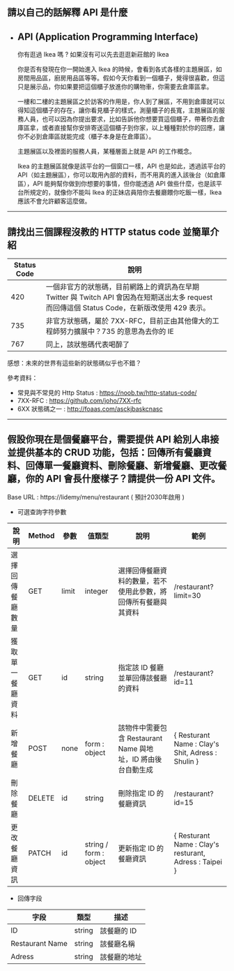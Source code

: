 ## 請以自己的話解釋 API 是什麼

- ## API (Application Programming Interface)

    你有逛過 Ikea 嗎 ? 如果沒有可以先去逛逛新莊館的 Ikea

    你是否有發現在你一開始進入 Ikea 的時候，會看到各式各樣的主題展區，如房間用品區，廚房用品區等等。假如今天你看到一個櫃子，覺得很喜歡，但這只是展示品，你如果要把這個櫃子放進你的購物車，你需要去倉庫區拿。

    一樓和二樓的主題展區之於訪客的作用是，你人到了展區，不用到倉庫就可以得知這個櫃子的存在，讓你看見櫃子的樣式，測量櫃子的長寬，主題展區的服務人員，也可以因為你提出要求，比如告訴他你想要買這個櫃子，帶著你去倉庫區拿，或者直接幫你安排寄送這個櫃子到你家，以上種種對於你的回應，讓你不必到倉庫區就能完成（櫃子本身是在倉庫區）。

    主題展區以及裡面的服務人員，某種層面上就是 API 的工作概念。

    Ikea 的主題展區就像是該平台的一個窗口一樣，API 也是如此，透過該平台的 API（如主題展區），你可以取用內部的資料，而不用真的進入該後台（如倉庫區），API 能夠幫你做到你想要的事情，但你能透過 API 做些什麼，也是該平台所規定的，就像你不能叫 Ikea 的正妹店員陪你去餐廳餵你吃飯一樣，Ikea 應該不會允許顧客這麼做。

------

## 請找出三個課程沒教的 HTTP status code 並簡單介紹

| Status Code | 說明 |
|-----------|-------|
| 420 | 一個非官方的狀態碼，目前網路上的資訊為在早期 Twitter 與 Twitch API 會因為在短期送出太多 request　而回傳這個 Status Code，在新版改使用 429 表示。|
| 735 | 非官方狀態碼，屬於 7XX-RFC，目前正由其他偉大的工程師努力擴展中？735 的意思為去你的 IE |
| 767 | 同上，該狀態碼代表喝醉了 |

感想：未來的世界有這些新的狀態碼似乎也不錯？

參考資料：

- 常見與不常見的 Http Status : https://noob.tw/http-status-code/
- 7XX-RFC : https://github.com/joho/7XX-rfc
- 6XX 狀態碼之一 : http://foaas.com/asckjbaskcnasc

------

## 假設你現在是個餐廳平台，需要提供 API 給別人串接並提供基本的 CRUD 功能，包括：回傳所有餐廳資料、回傳單一餐廳資料、刪除餐廳、新增餐廳、更改餐廳，你的 API 會長什麼樣子？請提供一份 API 文件。

Base URL : https://lidemy/menu/restaurant  ( 預計2030年啟用 )

- 可選查詢字符參數

| 說明     | Method| 參數 | 值類型       | 說明     | 範例      |
|--------|--------|------------|----------------------|----------------|-----|
| 選擇回傳餐廳數量 |GET| limit    | integer     |    選擇回傳餐廳資料的數量，若不使用此參數，將回傳所有餐廳與其資料     | /restaurant?limit=30 |
| 獲取單一餐廳資料 | GET|id   | string | 指定該 ID 餐廳並單回傳該餐廳的資料                   | /restaurant?id=11      |
| 新增餐廳   | POST   | none     | form : object | 該物件中需要包含 Restaurant Name 與地址，ID 將由後台自動生成         | { Resturant Name : Clay's Shit, Adress : Shulin }
| 刪除餐廳   | DELETE   | id     | string | 刪除指定 ID 的餐廳資訊              | /restaurant?id=15
| 更改餐廳資訊   | PATCH   | id     | string / form : object  | 更新指定 ID 的餐廳資訊              | { Resturant Name : Clay's resturant, Adress : Taipei }

- 回傳字段

| 字段 | 類型 | 描述|
|-----|------|-----|
| ID | string | 該餐廳的 ID |
| Restaurant Name | string | 該餐廳名稱 |
| Adress | string | 該餐廳的地址 |